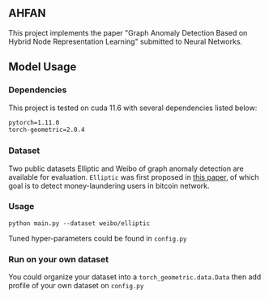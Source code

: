 ## AHFAN

This project implements the paper "Graph Anomaly Detection Based on Hybrid Node Representation Learning" submitted to Neural Networks.


## Model Usage

### Dependencies 

This project is tested on cuda 11.6 with several dependencies listed below:

```markdown
pytorch=1.11.0
torch-geometric=2.0.4
```


### Dataset 

Two public datasets Elliptic and Weibo of graph anomaly detection are available for evaluation. `Elliptic` was first proposed in [this paper](https://arxiv.org/pdf/2008.08692.pdf), of which goal is to detect money-laundering users in bitcoin network.
### Usage
```
python main.py --dataset weibo/elliptic
```

Tuned hyper-parameters could be found in `config.py`

### Run on your own dataset

You could organize your dataset into a `torch_geometric.data.Data` then add profile of your own dataset on `config.py`
